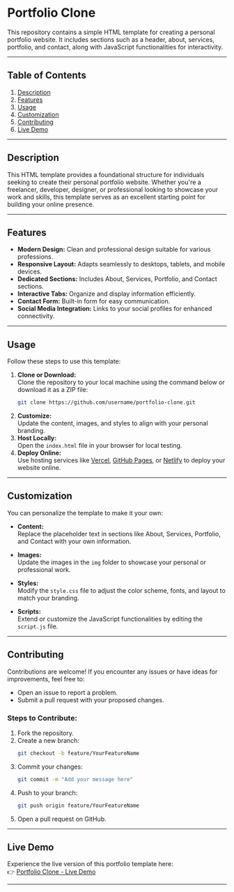 
# **Portfolio Clone**

This repository contains a simple HTML template for creating a personal portfolio website. It includes sections such as a header, about, services, portfolio, and contact, along with JavaScript functionalities for interactivity.

---

## **Table of Contents**

1. [Description](#description)  
2. [Features](#features)  
3. [Usage](#usage)  
4. [Customization](#customization)  
5. [Contributing](#contributing)  
6. [Live Demo](#live-demo)  

---

## **Description**

This HTML template provides a foundational structure for individuals seeking to create their personal portfolio website. Whether you're a freelancer, developer, designer, or professional looking to showcase your work and skills, this template serves as an excellent starting point for building your online presence.

---

## **Features**

- **Modern Design:** Clean and professional design suitable for various professions.  
- **Responsive Layout:** Adapts seamlessly to desktops, tablets, and mobile devices.  
- **Dedicated Sections:** Includes About, Services, Portfolio, and Contact sections.  
- **Interactive Tabs:** Organize and display information efficiently.  
- **Contact Form:** Built-in form for easy communication.  
- **Social Media Integration:** Links to your social profiles for enhanced connectivity.  

---

## **Usage**

Follow these steps to use this template:

1. **Clone or Download:**  
   Clone the repository to your local machine using the command below or download it as a ZIP file:  
   ```bash
   git clone https://github.com/username/portfolio-clone.git
   ```
2. **Customize:**  
   Update the content, images, and styles to align with your personal branding.  
3. **Host Locally:**  
   Open the `index.html` file in your browser for local testing.  
4. **Deploy Online:**  
   Use hosting services like [Vercel](https://vercel.com/), [GitHub Pages](https://pages.github.com/), or [Netlify](https://www.netlify.com/) to deploy your website online.  

---

## **Customization**

You can personalize the template to make it your own:

- **Content:**  
  Replace the placeholder text in sections like About, Services, Portfolio, and Contact with your own information.
  
- **Images:**  
  Update the images in the `img` folder to showcase your personal or professional work.  

- **Styles:**  
  Modify the `style.css` file to adjust the color scheme, fonts, and layout to match your branding.  

- **Scripts:**  
  Extend or customize the JavaScript functionalities by editing the `script.js` file.  

---

## **Contributing**

Contributions are welcome! If you encounter any issues or have ideas for improvements, feel free to:

- Open an issue to report a problem.  
- Submit a pull request with your proposed changes.  

### **Steps to Contribute:**

1. Fork the repository.  
2. Create a new branch:  
   ```bash
   git checkout -b feature/YourFeatureName
   ```
3. Commit your changes:  
   ```bash
   git commit -m "Add your message here"
   ```
4. Push to your branch:  
   ```bash
   git push origin feature/YourFeatureName
   ```
5. Open a pull request on GitHub.  

---

## **Live Demo**

Experience the live version of this portfolio template here:  
👉 [Portfolio Clone - Live Demo](https://portfolio-clone-lilac.vercel.app/)

---

